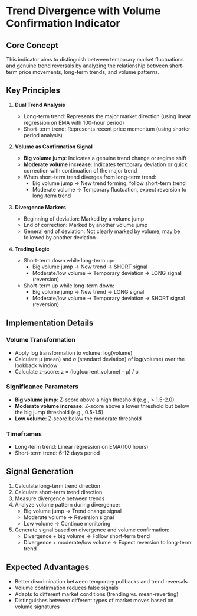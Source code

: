 # Trend Divergence with Volume Confirmation Indicator

## Core Concept

This indicator aims to distinguish between temporary market fluctuations and genuine trend reversals by analyzing the relationship between short-term price movements, long-term trends, and volume patterns.

## Key Principles

1. **Dual Trend Analysis**
   - Long-term trend: Represents the major market direction (using linear regression on EMA with 100-hour period)
   - Short-term trend: Represents recent price momentum (using shorter period analysis)

2. **Volume as Confirmation Signal**
   - **Big volume jump**: Indicates a genuine trend change or regime shift
   - **Moderate volume increase**: Indicates temporary deviation or quick correction with continuation of the major trend
   - When short-term trend diverges from long-term trend:
     - Big volume jump → New trend forming, follow short-term trend
     - Moderate volume → Temporary fluctuation, expect reversion to long-term trend

3. **Divergence Markers**
   - Beginning of deviation: Marked by a volume jump
   - End of correction: Marked by another volume jump
   - General end of deviation: Not clearly marked by volume, may be followed by another deviation

4. **Trading Logic**
   - Short-term down while long-term up:
     - Big volume jump → New trend → SHORT signal
     - Moderate/low volume → Temporary deviation → LONG signal (reversion)
   - Short-term up while long-term down:
     - Big volume jump → New trend → LONG signal
     - Moderate/low volume → Temporary deviation → SHORT signal (reversion)

## Implementation Details

### Volume Transformation
- Apply log transformation to volume: log(volume)
- Calculate μ (mean) and σ (standard deviation) of log(volume) over the lookback window
- Calculate z-score: z = (log(current_volume) - μ) / σ

### Significance Parameters
- **Big volume jump**: Z-score above a high threshold (e.g., > 1.5-2.0)
- **Moderate volume increase**: Z-score above a lower threshold but below the big jump threshold (e.g., 0.5-1.5)
- **Low volume**: Z-score below the moderate threshold

### Timeframes
- Long-term trend: Linear regression on EMA(100 hours)
- Short-term trend: 6-12 days period

## Signal Generation

1. Calculate long-term trend direction
2. Calculate short-term trend direction
3. Measure divergence between trends
4. Analyze volume pattern during divergence:
   - Big volume jump → Trend change signal
   - Moderate volume → Reversion signal
   - Low volume → Continue monitoring
5. Generate signal based on divergence and volume confirmation:
   - Divergence + big volume → Follow short-term trend
   - Divergence + moderate/low volume → Expect reversion to long-term trend

## Expected Advantages

- Better discrimination between temporary pullbacks and trend reversals
- Volume confirmation reduces false signals
- Adapts to different market conditions (trending vs. mean-reverting)
- Distinguishes between different types of market moves based on volume signatures